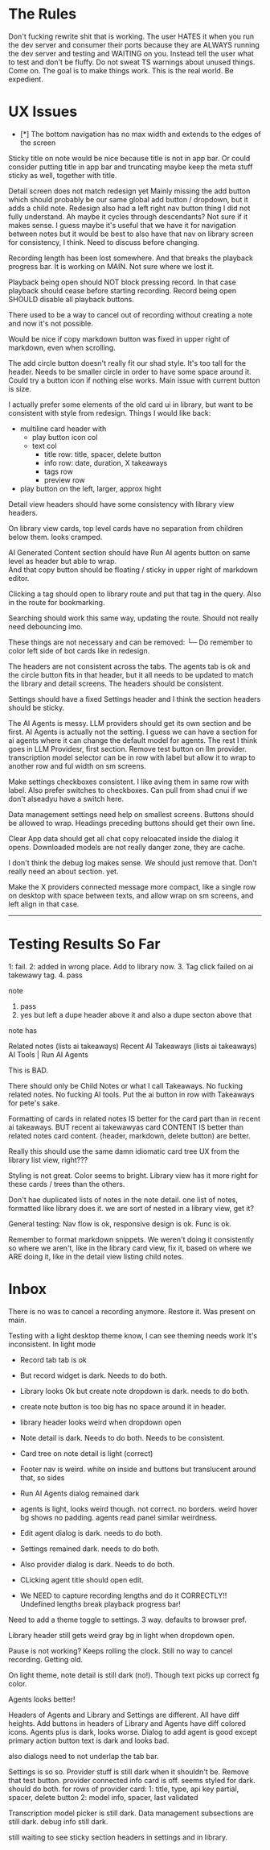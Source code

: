 # The Rules

Don't fucking rewrite shit that is working. 
The user HATES it when you run the dev server and consumer their ports because they are ALWAYS running the dev server and testing and WAITING on you.
Instead tell the user what to test and don't be fluffy. 
Do not sweat TS warnings about unused things. Come on. The goal is to make things work. This is the real world. Be expedient.


# UX Issues


- [*] The bottom navigation has no max width and extends to the edges of the screen


Sticky title on note would be nice because title is not in app bar.
Or could consider putting title in app bar and truncating
maybe keep the meta stuff sticky as well, together with title.

Detail screen does not match redesign yet
Mainly missing the add button which should probably be our same global add button / dropdown, but it adds a child note.
Redesign also had a  left right nav button thing I did not fully understand. Ah maybe it cycles through descendants? Not sure if it makes sense.
I guess maybe it's useful that we have it for navigation between notes but it would be best to also have that nav on library screen for consistency, I think. Need to discuss before changing.

Recording length has been lost somewhere. And that breaks the playback progress bar. 
It is working on MAIN. Not sure where we lost it.

Playback being open should NOT block pressing record. In that case playback should cease before starting recording.
Record being open SHOULD disable all playback buttons.

There used to be a way to cancel out of recording without creating a note and now it's not possible.

Would be nice if copy markdown button was fixed in upper right of markdown, even when scrolling.

The add circle button doesn't really fit our shad style. It's too tall for the header. Needs to be smaller circle in order to have some space around it. Could try a button icon if nothing else works. Main issue with current button is size. 

I actually prefer some elements of the old card ui in library, but want to be consistent with style from redesign. 
Things I would like back:
- multiline card header with 
  - play button icon col
  - text col
    - title row: title, spacer, delete button
    - info row: date, duration, X takeaways
    - tags row
    - preview row
- play button on the left, larger, approx hight

Detail view headers should have some consistency with library view headers.


On library view cards, top level cards have no separation from children below them. looks cramped.

AI Generated Content section should have Run AI agents button on same level as header but able to wrap.  
And that copy button should be floating / sticky in upper right of markdown editor. 

Clicking a tag should open to library route and put that tag in the query. Also in the route for bookmarking. 

Searching should work this same way, updating the route. Should not really need debouncing imo. 

These things are not necessary and can be removed: └─ 
Do remember to color left side of bot cards like in redesign.


The headers are not consistent across the tabs. The agents tab is ok and the circle button fits in that header, but it all needs to be updated to match the library and detail screens. The headers should be consistent. 

Settings should have a fixed Settings header and I think the section headers should be sticky. 

The AI Agents is messy. LLM providers should get its own section and be first. AI Agents is actually not the setting. I guess we can have a section for ai agents where it can change the default model for agents. The rest I think goes in LLM Providesr, first section. Remove test button on llm provider. 
transcription model selector can be in row with label but allow it to wrap to another row and ful width on sm screens.

Make settings checkboxes consistent. I like aving them in same row with label. Also prefer switches to checkboxes. Can pull from shad cnui if we don't alseadyu have a switch here.

Data management settings need help on smallest screens. Buttons should be allowed to wrap. Headings preceding buttons should get their own line. 

Clear App data should get all chat copy reloacated inside the dialog it opens. 
Downloaded models are not really danger zone, they are cache.

I don't think the debug log makes sense. We should just remove that. Don't really need an about section. yet. 

Make the X providers connected message more compact, like a single row on desktop with space between texts, and allow wrap on sm screens, and left align in that case.

---

# Testing Results So Far

1: fail. 2: added in wrong place. Add to library now. 3. Tag click failed on ai takewawy tag. 
4. pass

note 
1. pass
2. yes but left a dupe header above it and also a dupe secton above that


note has

Related notes (lists ai takeaways)
Recent AI Takeaways (lists ai takeaways)
AI Tools | Run AI Agents

This is BAD.

There should only be Child Notes or what I call Takeaways.
No fucking related notes.
No fucking AI tools.
Put the ai button in row with Takeaways for pete's sake.

Formatting of cards in related notes IS better for the card part than in recent ai takeaways. BUT recent ai takewawyas card CONTENT IS better than related notes card content. (header, markdown, delete button) are better.

Really this should use the same damn idiomatic card tree UX from the library list view, right???


Styling is not great. Color seems to bright. Library view has it more right for these cards / trees than the others.

Don't hae duplicated lists of notes in the note detail. one list of notes, formatted like library does it. we are sort of nested in a library view, get it?

General testing:
Nav flow is ok, responsive design is ok. Func is ok. 

Remember to format markdown snippets. We weren't doing it consistently so where we aren't, like in the library card view, fix it, based on where we ARE doing it, like in the detail view listing child notes.

# Inbox

There is no was to cancel a recording anymore. Restore it. Was present on main. 

Testing with a light desktop theme know, I can see theming needs work
It's inconsistent.
In light mode
- Record tab  tab is ok
- But record widget is dark. Needs to do both.
- Library looks Ok but create note dropdown is dark. needs to do both.
- create note button is too big has no space around it in header.
- library header looks weird when dropdown open
- Note detail is dark. Needs to do both. Needs to be consistent.
- Card tree on note detail is light (correct)
- Footer nav is weird. white on inside and buttons but translucent around that, so sides
- Run AI Agents dialog remained dark 
- agents is light, looks weird though. not correct. no borders. weird hover bg shows no padding. agents read panel similar weirdness.
- Edit agent dialog is dark. needs to do both. 
- Settings remained dark. needs to do both. 
- Also provider dialog is dark. Needs to do both.

- CLicking agent title should open edit. 

- We NEED to capture recording lengths and do it CORRECTLY!! Undefined lengths break playback progress bar!

Need to add a theme toggle to settings. 3 way. defaults to browser pref.

Library header still gets weird gray bg in light when dropdown open. 

Pause is not working? Keeps rolling the clock. 
Still no way to cancel recording. Getting old. 

On light theme, note detail is still dark (no!). Though text picks up correct fg color.

Agents looks better!

Headers of Agents and Library and Settings are different. All have diff heights.
Add buttons in headers of Library and Agents have diff colored icons. Agents plus is dark, looks worse.
Dialog to add agent is good except primary action button text is dark and looks bad. 

also dialogs need to not underlap the tab bar.

Settings is so so. Provider stuff is still dark when it shouldn't be. Remove that test button.
provider connected info card is off. seems styled for dark. should do both.
 for rows of provider card:
 1: title, type, api key partial, spacer, delete button
 2: model info, spacer, last validated

 Transcription model picker is still dark.
 Data management subsections are still dark.
 debug info still dark.


 still waiting to see sticky section headers in settings and in library.

